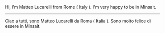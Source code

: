 Hi,
i'm Matteo Lucarelli from Rome ( Italy ).
I'm very happy to be in Minsait.

--------

Ciao a tutti,
sono Matteo Lucarelli da Roma ( Italia ).
Sono molto felice di essere in Minsait.